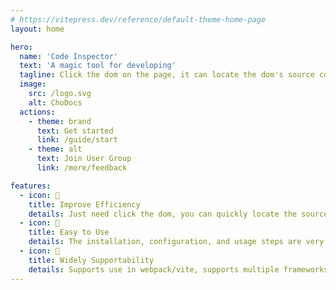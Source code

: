 ```yaml
---
# https://vitepress.dev/reference/default-theme-home-page
layout: home

hero:
  name: 'Code Inspector'
  text: 'A magic tool for developing'
  tagline: Click the dom on the page, it can locate the dom's source code in the IDE
  image:
    src: /logo.svg
    alt: ChoDocs
  actions:
    - theme: brand
      text: Get started
      link: /guide/start
    - theme: alt
      text: Join User Group
      link: /more/feedback

features:
  - icon: 🚀
    title: Improve Efficiency
    details: Just need click the dom, you can quickly locate the source code, greatly improving the development experience and efficiency.
  - icon: 📖
    title: Easy to Use
    details: The installation, configuration, and usage steps are very simple, and can be installed and used in just one minute.
  - icon: 🎨
    title: Widely Supportability
    details: Supports use in webpack/vite, supports multiple frameworks such as vue/react/preact/solid.
---
```

